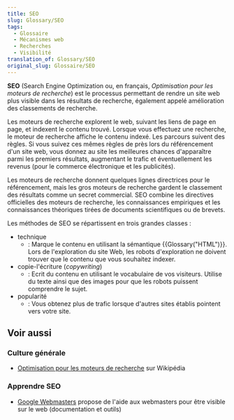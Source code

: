 ```yaml
---
title: SEO
slug: Glossary/SEO
tags:
  - Glossaire
  - Mécanismes web
  - Recherches
  - Visibilité
translation_of: Glossary/SEO
original_slug: Glossaire/SEO
---
```

**SEO** (Search Engine Optimization ou, en français, _Optimisation pour les moteurs de recherche_) est le processus permettant de rendre un site web plus visible dans les résultats de recherche, également appelé amélioration des classements de recherche.

Les moteurs de recherche explorent le web, suivant les liens de page en page, et indexent le contenu trouvé. Lorsque vous effectuez une recherche, le moteur de recherche affiche le contenu indexé. Les parcours suivent des règles. Si vous suivez ces mêmes règles de près lors du référencement d'un site web, vous donnez au site les meilleures chances d'apparaître parmi les premiers résultats, augmentant le trafic et éventuellement les revenus (pour le commerce électronique et les publicités).

Les moteurs de recherche donnent quelques lignes directrices pour le référencement, mais les gros moteurs de recherche gardent le classement des résultats comme un secret commercial. SEO combine les directives officielles des moteurs de recherche, les connaissances empiriques et les connaissances théoriques tirées de documents scientifiques ou de brevets.

Les méthodes de SEO se répartissent en trois grandes classes :

- technique
  - : Marque le contenu en utilisant la sémantique {{Glossary("HTML")}}. Lors de l'exploration du site Web, les robots d'exploration ne doivent trouver que le contenu que vous souhaitez indexer.
- copie-l'écriture (_copywriting_)
  - : Ecrit du contenu en utilisant le vocabulaire de vos visiteurs. Utilise du texte ainsi que des images pour que les robots puissent comprendre le sujet.
- popularité
  - : Vous obtenez plus de trafic lorsque d'autres sites établis pointent vers votre site.

## Voir aussi

### Culture générale

- [Optimisation pour les moteurs de recherche](https://fr.wikipedia.org/wiki/Optimisation_pour_les_moteurs_de_recherche) sur Wikipédia

### Apprendre SEO

- [Google Webmasters](https://www.google.com/webmasters/) propose de l'aide aux webmasters pour être visible sur le web (documentation et outils)
